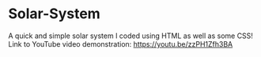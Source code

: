 # Solar-System
A quick and simple solar system I coded using HTML as well as some CSS!
Link to YouTube video demonstration: https://youtu.be/zzPH1Zfh3BA
